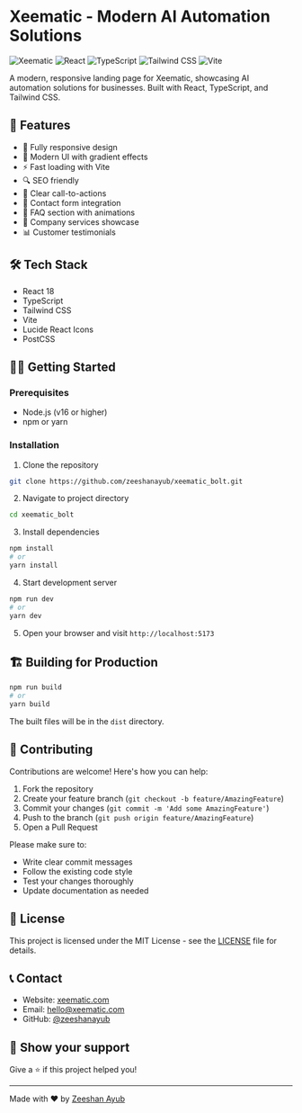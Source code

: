 # Xeematic - Modern AI Automation Solutions

![Xeematic](https://img.shields.io/badge/Xeematic-AI%20Automation-blue)
![React](https://img.shields.io/badge/React-18-blue?logo=react)
![TypeScript](https://img.shields.io/badge/TypeScript-5-blue?logo=typescript)
![Tailwind CSS](https://img.shields.io/badge/Tailwind%20CSS-3-blue?logo=tailwind-css)
![Vite](https://img.shields.io/badge/Vite-5-blue?logo=vite)

A modern, responsive landing page for Xeematic, showcasing AI automation solutions for businesses. Built with React, TypeScript, and Tailwind CSS.

## 🚀 Features

- 📱 Fully responsive design
- 🎨 Modern UI with gradient effects
- ⚡ Fast loading with Vite
- 🔍 SEO friendly
- 🎯 Clear call-to-actions
- 💬 Contact form integration
- 📝 FAQ section with animations
- 🏢 Company services showcase
- 📊 Customer testimonials

## 🛠️ Tech Stack

- React 18
- TypeScript
- Tailwind CSS
- Vite
- Lucide React Icons
- PostCSS

## 🏃‍♂️ Getting Started

### Prerequisites

- Node.js (v16 or higher)
- npm or yarn

### Installation

1. Clone the repository
```bash
git clone https://github.com/zeeshanayub/xeematic_bolt.git
```

2. Navigate to project directory
```bash
cd xeematic_bolt
```

3. Install dependencies
```bash
npm install
# or
yarn install
```

4. Start development server
```bash
npm run dev
# or
yarn dev
```

5. Open your browser and visit `http://localhost:5173`

## 🏗️ Building for Production

```bash
npm run build
# or
yarn build
```

The built files will be in the `dist` directory.

## 🤝 Contributing

Contributions are welcome! Here's how you can help:

1. Fork the repository
2. Create your feature branch (`git checkout -b feature/AmazingFeature`)
3. Commit your changes (`git commit -m 'Add some AmazingFeature'`)
4. Push to the branch (`git push origin feature/AmazingFeature`)
5. Open a Pull Request

Please make sure to:
- Write clear commit messages
- Follow the existing code style
- Test your changes thoroughly
- Update documentation as needed

## 📝 License

This project is licensed under the MIT License - see the [LICENSE](LICENSE) file for details.

## 📞 Contact

- Website: [xeematic.com](https://xeematic.com)
- Email: hello@xeematic.com
- GitHub: [@zeeshanayub](https://github.com/zeeshanayub)

## 🌟 Show your support

Give a ⭐️ if this project helped you!

---

Made with ❤️ by [Zeeshan Ayub](https://github.com/zeeshanayub)